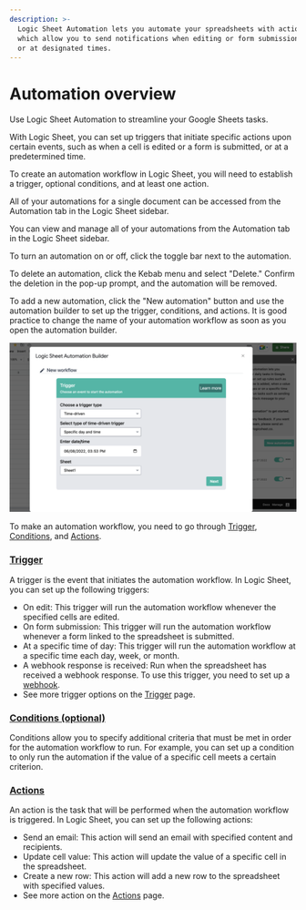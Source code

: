 ```yaml
---
description: >-
  Logic Sheet Automation lets you automate your spreadsheets with action rules,
  which allow you to send notifications when editing or form submissions occurs
  or at designated times.
---
```


# Automation overview

Use Logic Sheet Automation to streamline your Google Sheets tasks.&#x20;

With Logic Sheet, you can set up triggers that initiate specific actions upon certain events, such as when a cell is edited or a form is submitted, or at a predetermined time.&#x20;

To create an automation workflow in Logic Sheet, you will need to establish a trigger, optional conditions, and at least one action.&#x20;

All of your automations for a single document can be accessed from the Automation tab in the Logic Sheet sidebar.

You can view and manage all of your automations from the Automation tab in the Logic Sheet sidebar.&#x20;

To turn an automation on or off, click the toggle bar next to the automation.&#x20;

To delete an automation, click the Kebab menu and select "Delete." Confirm the deletion in the pop-up prompt, and the automation will be removed.&#x20;

To add a new automation, click the "New automation" button and use the automation builder to set up the trigger, conditions, and actions. It is good practice to change the name of your automation workflow as soon as you open the automation builder.

![Logic Sheet Automation Builder](<../.gitbook/assets/image (21).png>)

To make an automation workflow, you need to go through [Trigger](trigger.md), [Conditions](conditions.md), and [Actions](actions/).

### [Trigger](trigger.md)

A trigger is the event that initiates the automation workflow. In Logic Sheet, you can set up the following triggers:

* On edit: This trigger will run the automation workflow whenever the specified cells are edited.
* On form submission: This trigger will run the automation workflow whenever a form linked to the spreadsheet is submitted.
* At a specific time of day: This trigger will run the automation workflow at a specific time each day, week, or month.
* A webhook response is received: Run when the spreadsheet has received a webhook response. To use this trigger, you need to set up a [webhook](add-connections/webhook.md).
* See more trigger options on the [Trigger](trigger.md) page.

### [Conditions (optional)](conditions.md)

Conditions allow you to specify additional criteria that must be met in order for the automation workflow to run. For example, you can set up a condition to only run the automation if the value of a specific cell meets a certain criterion.

### [Actions](actions/)

An action is the task that will be performed when the automation workflow is triggered. In Logic Sheet, you can set up the following actions:

* Send an email: This action will send an email with specified content and recipients.
* Update cell value: This action will update the value of a specific cell in the spreadsheet.
* Create a new row: This action will add a new row to the spreadsheet with specified values.
* See more action on the [Actions](actions/) page.
